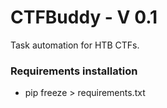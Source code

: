# CTFBuddy - V 0.1
Task automation for HTB CTFs.

### Requirements installation
* pip freeze > requirements.txt
